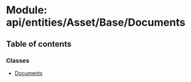 # Module: api/entities/Asset/Base/Documents

## Table of contents

### Classes

- [Documents](../wiki/api.entities.Asset.Base.Documents.Documents)
